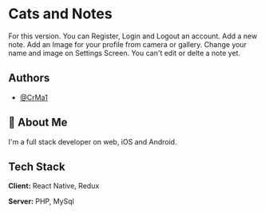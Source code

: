 
# Cats and Notes

For this version.
You can Register, Login and Logout an account.
Add a new note.
Add an Image for your profile from camera or gallery.
Change your name and image on Settings Screen.
You can't edit or delte a note yet.


## Authors

- [@CrMa1](https://www.github.com/CrMa1)


## 🚀 About Me
I'm a full stack developer on web, iOS and Android.


## Tech Stack

**Client:** React Native, Redux

**Server:** PHP, MySql

